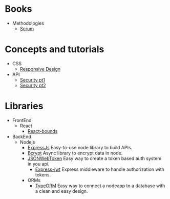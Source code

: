 # Books

* Methodologies
    * [Scrum](http://www.proyectalis.com/wp-content/uploads/2008/02/scrum-y-xp-desde-las-trincheras.pdf)
    
# Concepts and tutorials
* CSS
    * [Responsive Design](http://www.proyectalis.com/wp-content/uploads/2008/02/scrum-y-xp-desde-las-trincheras.pdf)
* API
    * [Security pt1](https://programar.cloud/post/como-implementar-la-seguridad-en-tu-api-parte-1/)
    * [Security pt2](https://programar.cloud/post/como-implementar-la-seguridad-en-tu-api-parte-2/)

# Libraries
* FrontEnd
    * React
        * [React-bounds](http://casesandberg.github.io/react-bounds/)
* BackEnd
    * Nodejs
        * [ExpressJs](https://expressjs.com) Easy-to-use node library to build APIs.
        * [Bcrypt](https://www.npmjs.com/package/bcrypt) Async library to encrypt data in node.
        * [JSONWebToken](https://github.com/auth0/node-jsonwebtoken) Easy way to create a token based auth system in you api.
            * [Express-jwt](https://github.com/auth0/express-jwt) Express middleware to handle authorization with tokens.
        * ORMs
            * [TypeORM](typeorm.io/) Easy way to connect a nodeapp to a database with a clean and easy design.

